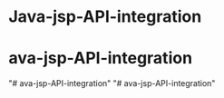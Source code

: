 # Java-jsp-API-integration
# ava-jsp-API-integration
"# ava-jsp-API-integration" 
"# ava-jsp-API-integration" 
